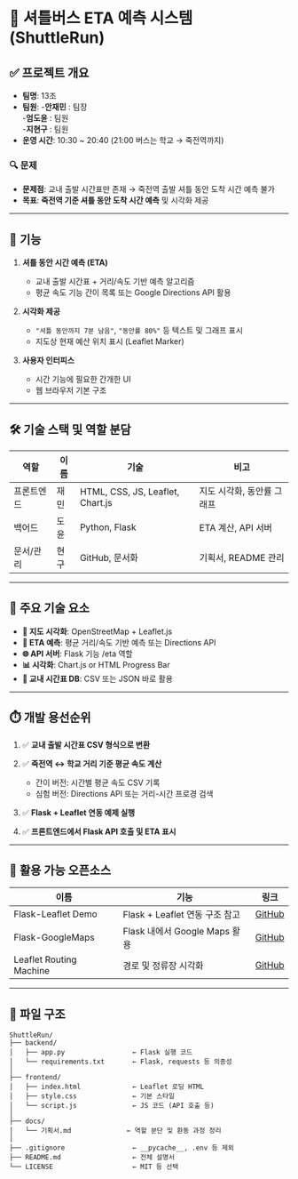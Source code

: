 # 🚌 셔틀버스 ETA 예측 시스템 (ShuttleRun)

## ✅ 프로젝트 개요

* **팀명**: 13조
* **팀원**:
  -**안재민** : 팀장  
  -**엄도윤** : 팀원   
  -**지현구** : 팀원  
* **운영 시간**: 10:30 \~ 20:40 (21:00 버스는 학교 → 죽전역까지)

### 🔍 문제

* **문제점**: 교내 출발 시간표만 존재 → 죽전역 출발 셔틀 동안 도착 시간 예측 불가
* **목표**: **죽전역 기준 셔틀 동안 도착 시간 예측** 및 시각화 제공

---

## 🌟 기능

1. **셔틀 동안 시간 예측 (ETA)**

   * 교내 출발 시간표 + 거리/속도 기반 예측 알고리즘
   * 평균 속도 기능 간이 목록 또는 Google Directions API 활용

2. **시각화 제공**

   * `"셔틀 동안까지 7분 남음"`, `"동안률 80%"` 등 텍스트 및 그래프 표시
   * 지도상 현재 예산 위치 표시 (Leaflet Marker)

3. **사용자 인터피스**

   * 시간 기능에 필요한 간개한 UI
   * 웹 브라우저 기본 구조

---

## 🛠️ 기술 스택 및 역할 분담

| 역할    | 이름 | 기술                               | 비고              |
| ----- | -- | -------------------------------- | --------------- |
| 프론트엔드 | 재민 | HTML, CSS, JS, Leaflet, Chart.js | 지도 시각화, 동안률 그래프 |
| 백어드   | 도윤 | Python, Flask                    | ETA 계산, API 서버  |
| 문서/관리 | 현구 | GitHub, 문서화                      | 기획서, README 관리  |

---

## 🧐 주요 기술 요소

* **📍 지도 시각화**: OpenStreetMap + Leaflet.js
* **🧮 ETA 예측**: 평균 거리/속도 기반 예측 또는 Directions API
* **🌐 API 서버**: Flask 기능 /eta 역할
* **📊 시각화**: Chart.js or HTML Progress Bar
* **📂 교내 시간표 DB**: CSV 또는 JSON 바로 활용

---

## ⏱️ 개발 용선순위

1. ✅ **교내 출발 시간표 CSV 형식으로 변환**
2. ✅ **죽전역 ↔ 학교 거리 기준 평균 속도 계산**

   * 간이 버전: 시간별 평균 속도 CSV 기록
   * 심험 버전: Directions API 또는 거리-시간 프로경 검색
3. ✅ **Flask + Leaflet 연동 예제 실행**
4. ✅ **프론트엔드에서 Flask API 호출 및 ETA 표시**

---

## 🔗 활용 가능 오픈소스

| 이름                      | 기능                       | 링크                                                              |
| ----------------------- | ------------------------ | --------------------------------------------------------------- |
| Flask-Leaflet Demo      | Flask + Leaflet 연동 구조 참고 | [GitHub](https://github.com/adwhit/flask-leaflet-demo)          |
| Flask-GoogleMaps        | Flask 내에서 Google Maps 활용 | [GitHub](https://github.com/flask-extensions/Flask-GoogleMaps)  |
| Leaflet Routing Machine | 경로 및 정류장 시각화             | [GitHub](https://github.com/perliedman/leaflet-routing-machine) |

---

## 📁 파일 구조

```
ShuttleRun/
├── backend/
│   ├── app.py                 ← Flask 실행 코드
│   └── requirements.txt       ← Flask, requests 등 의종성
│
├── frontend/
│   ├── index.html             ← Leaflet 로딩 HTML
│   ├── style.css              ← 기본 스타일
│   └── script.js              ← JS 코드 (API 호출 등)
│
├── docs/
│   └── 기획서.md              ← 역할 분단 및 환동 과정 정리
│
├── .gitignore                 ← __pycache__, .env 등 제외
├── README.md                  ← 전체 설명서
└── LICENSE                    ← MIT 등 선택
```

